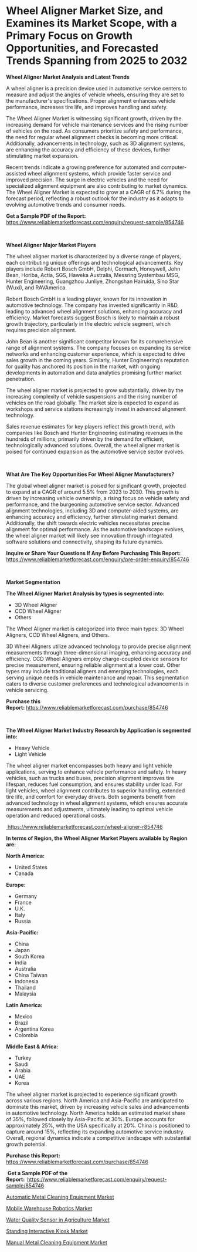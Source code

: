 <p><h1>Wheel Aligner Market Size, and Examines its Market Scope, with a Primary Focus on Growth Opportunities, and Forecasted Trends Spanning from 2025 to 2032</h1></p><p><strong>Wheel Aligner Market Analysis and Latest Trends</strong></p>
<p><p>A wheel aligner is a precision device used in automotive service centers to measure and adjust the angles of vehicle wheels, ensuring they are set to the manufacturer's specifications. Proper alignment enhances vehicle performance, increases tire life, and improves handling and safety.</p><p>The Wheel Aligner Market is witnessing significant growth, driven by the increasing demand for vehicle maintenance services and the rising number of vehicles on the road. As consumers prioritize safety and performance, the need for regular wheel alignment checks is becoming more critical. Additionally, advancements in technology, such as 3D alignment systems, are enhancing the accuracy and efficiency of these devices, further stimulating market expansion.</p><p>Recent trends indicate a growing preference for automated and computer-assisted wheel alignment systems, which provide faster service and improved precision. The surge in electric vehicles and the need for specialized alignment equipment are also contributing to market dynamics. The Wheel Aligner Market is expected to grow at a CAGR of 6.7% during the forecast period, reflecting a robust outlook for the industry as it adapts to evolving automotive trends and consumer needs.</p></p>
<p><strong>Get a Sample PDF of the Report:&nbsp;</strong> <a href="https://www.reliablemarketforecast.com/enquiry/request-sample/854746?utm_campaign=3572&utm_medium=2&utm_source=Github&utm_content=ia&utm_term=30032025&utm_id=wheel-aligner">https://www.reliablemarketforecast.com/enquiry/request-sample/854746</a></p>
<p>&nbsp;</p>
<p><strong>Wheel Aligner Major Market Players</strong></p>
<p><p>The wheel aligner market is characterized by a diverse range of players, each contributing unique offerings and technological advancements. Key players include Robert Bosch GmbH, Delphi, Cormach, Honeywell, John Bean, Horiba, Actia, SGS, Haweka Australia, Messring Systembau MSG, Hunter Engineering, Guangzhou Junliye, Zhongshan Hairuida, Sino Star (Wuxi), and RAVAmerica.</p><p>Robert Bosch GmbH is a leading player, known for its innovation in automotive technology. The company has invested significantly in R&D, leading to advanced wheel alignment solutions, enhancing accuracy and efficiency. Market forecasts suggest Bosch is likely to maintain a robust growth trajectory, particularly in the electric vehicle segment, which requires precision alignment.</p><p>John Bean is another significant competitor known for its comprehensive range of alignment systems. The company focuses on expanding its service networks and enhancing customer experience, which is expected to drive sales growth in the coming years. Similarly, Hunter Engineering’s reputation for quality has anchored its position in the market, with ongoing developments in automation and data analytics promising further market penetration.</p><p>The wheel aligner market is projected to grow substantially, driven by the increasing complexity of vehicle suspensions and the rising number of vehicles on the road globally. The market size is expected to expand as workshops and service stations increasingly invest in advanced alignment technology.</p><p>Sales revenue estimates for key players reflect this growth trend, with companies like Bosch and Hunter Engineering estimating revenues in the hundreds of millions, primarily driven by the demand for efficient, technologically advanced solutions. Overall, the wheel aligner market is poised for continued expansion as the automotive service sector evolves.</p></p>
<p>&nbsp;</p>
<p><strong>What Are The Key Opportunities For Wheel Aligner Manufacturers?</strong></p>
<p><p>The global wheel aligner market is poised for significant growth, projected to expand at a CAGR of around 5.5% from 2023 to 2030. This growth is driven by increasing vehicle ownership, a rising focus on vehicle safety and performance, and the burgeoning automotive service sector. Advanced alignment technologies, including 3D and computer-aided systems, are enhancing accuracy and efficiency, further stimulating market demand. Additionally, the shift towards electric vehicles necessitates precise alignment for optimal performance. As the automotive landscape evolves, the wheel aligner market will likely see innovation through integrated software solutions and connectivity, shaping its future dynamics.</p></p>
<p><strong>Inquire or Share Your Questions If Any Before Purchasing This Report:</strong> <a href="https://www.reliablemarketforecast.com/enquiry/pre-order-enquiry/854746?utm_campaign=3572&utm_medium=2&utm_source=Github&utm_content=ia&utm_term=30032025&utm_id=wheel-aligner">https://www.reliablemarketforecast.com/enquiry/pre-order-enquiry/854746</a></p>
<p>&nbsp;</p>
<p><strong>Market Segmentation</strong></p>
<p><strong>The Wheel Aligner Market Analysis by types is segmented into:</strong></p>
<p><ul><li>3D Wheel Aligner</li><li>CCD Wheel Aligner</li><li>Others</li></ul></p>
<p><p>The Wheel Aligner market is categorized into three main types: 3D Wheel Aligners, CCD Wheel Aligners, and Others. </p><p>3D Wheel Aligners utilize advanced technology to provide precise alignment measurements through three-dimensional imaging, enhancing accuracy and efficiency. CCD Wheel Aligners employ charge-coupled device sensors for precise measurement, ensuring reliable alignment at a lower cost. Other types may include traditional aligners and emerging technologies, each serving unique needs in vehicle maintenance and repair. This segmentation caters to diverse customer preferences and technological advancements in vehicle servicing.</p></p>
<p><strong>Purchase this Report:&nbsp;</strong><a href="https://www.reliablemarketforecast.com/purchase/854746?utm_campaign=3572&utm_medium=2&utm_source=Github&utm_content=ia&utm_term=30032025&utm_id=wheel-aligner">https://www.reliablemarketforecast.com/purchase/854746</a></p>
<p>&nbsp;</p>
<p><strong>The Wheel Aligner Market Industry Research by Application is segmented into:</strong></p>
<p><ul><li>Heavy Vehicle</li><li>Light Vehicle</li></ul></p>
<p><p>The wheel aligner market encompasses both heavy and light vehicle applications, serving to enhance vehicle performance and safety. In heavy vehicles, such as trucks and buses, precision alignment improves tire lifespan, reduces fuel consumption, and ensures stability under load. For light vehicles, wheel alignment contributes to superior handling, extended tire life, and comfort for everyday drivers. Both segments benefit from advanced technology in wheel alignment systems, which ensures accurate measurements and adjustments, ultimately leading to optimal vehicle operation and reduced operational costs.</p></p>
<p><a href="https://www.reliablemarketforecast.com/wheel-aligner-r854746?utm_campaign=3572&utm_medium=2&utm_source=Github&utm_content=ia&utm_term=30032025&utm_id=wheel-aligner">&nbsp;https://www.reliablemarketforecast.com/wheel-aligner-r854746</a></p>
<p><strong>In terms of Region, the Wheel Aligner Market Players available by Region are:</strong></p>
<p>
    <p> <strong> North America: </strong>
        <ul>
            <li>United States</li>
            <li>Canada</li>
        </ul>
        </p> 
    <p> <strong> Europe: </strong>
        <ul>
            <li>Germany</li>
            <li>France</li>
            <li>U.K.</li>
            <li>Italy</li>
            <li>Russia</li>
        </ul>
        </p> 
    <p> <strong> Asia-Pacific: </strong>
        <ul>
            <li>China</li>
            <li>Japan</li>
            <li>South Korea</li>
            <li>India</li>
            <li>Australia</li>
            <li>China Taiwan</li>
            <li>Indonesia</li>
            <li>Thailand</li>
            <li>Malaysia</li>
        </ul>
        </p> 
    <p> <strong> Latin America: </strong>
        <ul>
            <li>Mexico</li>
            <li>Brazil</li>
            <li>Argentina Korea</li>
            <li>Colombia</li>
        </ul>
        </p> 
    <p> <strong> Middle East & Africa: </strong>
        <ul>
            <li>Turkey</li>
            <li>Saudi</li>
            <li>Arabia</li>
            <li>UAE</li>
            <li>Korea</li>
        </ul>
    </p>
    </p>
<p><p>The wheel aligner market is projected to experience significant growth across various regions. North America and Asia-Pacific are anticipated to dominate this market, driven by increasing vehicle sales and advancements in automotive technology. North America holds an estimated market share of 35%, followed closely by Asia-Pacific at 30%. Europe accounts for approximately 25%, with the USA specifically at 20%. China is positioned to capture around 15%, reflecting its expanding automotive service industry. Overall, regional dynamics indicate a competitive landscape with substantial growth potential.</p></p>
<p><strong>Purchase this Report: </strong><a href="https://www.reliablemarketforecast.com/purchase/854746?utm_campaign=3572&utm_medium=2&utm_source=Github&utm_content=ia&utm_term=30032025&utm_id=wheel-aligner">https://www.reliablemarketforecast.com/purchase/854746</a></p>
<p>&nbsp;<strong>Get a Sample PDF of the Report:&nbsp;&nbsp;</strong><a href="https://www.reliablemarketforecast.com/enquiry/request-sample/854746?utm_campaign=3572&utm_medium=2&utm_source=Github&utm_content=ia&utm_term=30032025&utm_id=wheel-aligner">https://www.reliablemarketforecast.com/enquiry/request-sample/854746</a></p>
<p><strong></strong></p>
<p><p><a href="https://www.linkedin.com/pulse/in-depth-study-automatic-metal-cleaning-equipment-market-8texf?utm_campaign=3572&utm_medium=2&utm_source=Github&utm_content=ia&utm_term=30032025&utm_id=wheel-aligner">Automatic Metal Cleaning Equipment Market</a></p><p><a href="https://www.linkedin.com/pulse/projected-revenue-market-growth-mobile-warehouse-robotics-5q6kf?utm_campaign=3572&utm_medium=2&utm_source=Github&utm_content=ia&utm_term=30032025&utm_id=wheel-aligner">Mobile Warehouse Robotics Market</a></p><p><a href="https://www.linkedin.com/pulse/forecasts-water-quality-sensor-agriculture-market-anticipated-ernhf?utm_campaign=3572&utm_medium=2&utm_source=Github&utm_content=ia&utm_term=30032025&utm_id=wheel-aligner">Water Quality Sensor in Agriculture Market</a></p><p><a href="https://www.linkedin.com/pulse/standing-interactive-kiosk-market-global-insights-regional-7c7ff?utm_campaign=3572&utm_medium=2&utm_source=Github&utm_content=ia&utm_term=30032025&utm_id=wheel-aligner">Standing Interactive Kiosk Market</a></p><p><a href="https://www.linkedin.com/pulse/analysis-current-state-future-growth-potential-manual-metal-wft1f?utm_campaign=3572&utm_medium=2&utm_source=Github&utm_content=ia&utm_term=30032025&utm_id=wheel-aligner">Manual Metal Cleaning Equipment Market</a></p></p>